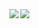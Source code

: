 <img align="left" src="https://github-readme-stats.vercel.app/api?username=cheeeeeeesy&count_private=true&line_height=21&show_icons=true&hide_border=true&theme=midnight-purple"/>
<img align="left" src="https://github-readme-stats.vercel.app/api/top-langs/?username=cheeeeeeesy&layout=compact&card_width=445&hide_border=true&theme=midnight-purple"/>
